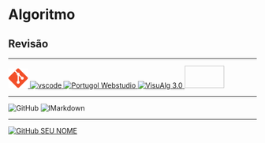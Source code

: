 # **Algoritmo**

## **Revisão** 
---
<a href="https://git-scm.com/" target="_blank"> 
    <img src="https://raw.githubusercontent.com/devicons/devicon/master/icons/git/git-original.svg" alt="css3" width="40" height="40"/> 
</a>
<a href="https://code.visualstudio.com/">
    <img src="https://cdn.jsdelivr.net/gh/devicons/devicon/icons/vscode/vscode-original.svg" alt="vscode" width="40" height="40"/>
</a>
<a href="https://dgadelha.github.io/Portugol-Webstudio/">
    <img src="https://dgadelha.github.io/Portugol-Webstudio/assets/logo.svg" width="80" height="45" alt="Portugol Webstudio">
</a>
<a href="https://visualg3.com.br/">
    <img src="https://visualg3.com.br/wp-content/uploads/2017/04/logo.png" width="125" alt="VisuAlg 3.0">
</a>
<a href="https://scratch.mit.edu/">
    <img scr="https://scratch.mit.edu/images/logo_sm.png" width="80" height="45">
</a>

---

![GitHub](https://img.shields.io/badge/GitHub-100000?style=for-the-badge&logo=github&logoColor=white)
![IMarkdown](https://img.shields.io/badge/Markdown-000000?style=for-the-badge&logo=markdown&logoColor=white)

---

[![GitHub SEU NOME]( https://img.shields.io/github/followers/AmandaPardinho?label=follow&style=social)](https://github.com/AmandaPardinho)
